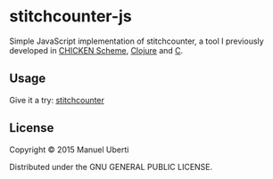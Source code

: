 # stitchcounter-js

Simple JavaScript implementation of stitchcounter, a tool I previously developed
in [CHICKEN Scheme](https://github.com/manuel-uberti/stitchcounter-scm), [Clojure](https://github.com/manuel-uberti/stitchcounter-clj) and [C](https://github.com/manuel-uberti/c-bag/blob/master/stitchcounter.c).

## Usage
Give it a try: [stitchcounter](https://www.manueluberti.eu/stitchcounter/)

## License
Copyright © 2015 Manuel Uberti

Distributed under the GNU GENERAL PUBLIC LICENSE.
